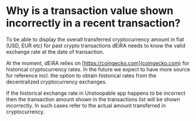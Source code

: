 # Why is a transaction value shown incorrectly in a recent transaction?

To be able to display the overall transferred cryptocurrency amount in fiat (USD, EUR etc) for past crypto transactions dEiRA needs to know the valid exchange rate at the date of transaction. 

At the moment, dEiRA relies on [https://coingecko.com](coingecko.com) for historical cryptocurrency rates. In the future we expect to have more source for reference incl. the option to obtain historical rates from the decentralized cryptocurrency exchanges.

If the historical exchange rate in Unstoopable app happens to be incorrect then the transaction amount shown in the transactions list will be shown incorrectly. In such cases refer to the actual amount transferred in cryptocurrency.